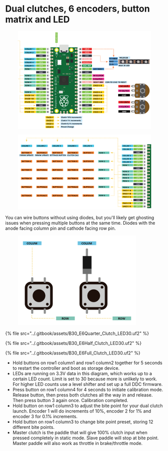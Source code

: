 # Dual clutches, 6 encoders, button matrix and LED

<figure><img src="../.gitbook/assets/image (118).png" alt=""><figcaption></figcaption></figure>

<figure><img src="../.gitbook/assets/image (119).png" alt=""><figcaption></figcaption></figure>

You can wire buttons without using diodes, but you'll likely get ghosting issues when pressing multiple buttons at the same time. Diodes with the anode facing column pin and cathode facing row pin.&#x20;

<figure><img src="../.gitbook/assets/image (115).png" alt="" width="375"><figcaption></figcaption></figure>

{% file src="../.gitbook/assets/B30_E6Quarter_Clutch_LED30.uf2" %}

{% file src="../.gitbook/assets/B30_E6Half_Clutch_LED30.uf2" %}

{% file src="../.gitbook/assets/B30_E6Full_Clutch_LED30.uf2" %}

* Hold buttons on row1 column1 and row1 column2 together for 5 seconds to restart the controller and boot as storage device.&#x20;
* LEDs are running on 3.3V data in this diagram, which works up to a certain LED count. Limit is set to 30 because more is unlikely to work. For higher LED counts use a level shifter and set up a full DDC firmware.&#x20;
* Press button on row1 column4  for 4 seconds to initiate calibration mode. Release button, then press both clutches all the way in and release. Then press button 3 again once. Calibration completed.&#x20;
* Hold button on row1 column3 to adjust the bite point for your dual clutch launch. Encoder 1 will do increments of 10%, encoder 2 for 1% and encoder 3 for 0.1% increments.
* Hold button on row1 column3 to change bite point preset, storing 12 different bite points.&#x20;
* Master clutch is the paddle that will give 100% clutch input when pressed completely in static mode. Slave paddle will stop at bite point. Master paddle will also work as throttle in brake/throttle mode.&#x20;

